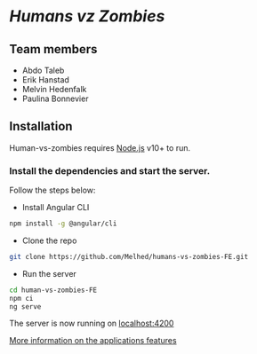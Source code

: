 # _Humans vz Zombies_

## Team members
- Abdo Taleb
- Erik Hanstad
- Melvin Hedenfalk
- Paulina Bonnevier

## Installation

Human-vs-zombies requires [Node.js](https://nodejs.org/) v10+ to run.

### Install the dependencies and start the server.

Follow the steps below:

* Install Angular CLI

```sh
npm install -g @angular/cli
```

* Clone the repo

```sh
git clone https://github.com/Melhed/humans-vs-zombies-FE.git
```

* Run the server

```sh
cd human-vs-zombies-FE
npm ci
ng serve
```

The server is now running on [localhost:4200](http://localhost:4200/)

[More information on the applications features](https://github.com/Melhed/humans-vs-zombies-FE/wiki/User-manual)
